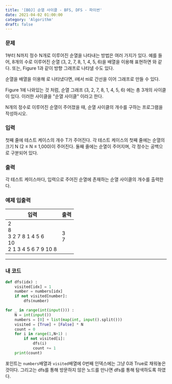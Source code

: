 ```yaml
---
title: '[BOJ] 순열 사이클 - BFS, DFS - 파이썬'
date: 2021-04-02 01:00:00
category: 'Algorithm'
draft: false
---
```


### 문제

1부터 N까지 정수 N개로 이루어진 순열을 나타내는 방법은 여러 가지가 있다. 예를 들어, 8개의 수로 이루어진 순열 (3, 2, 7, 8, 1, 4, 5, 6)을 배열을 이용해 표현하면 와 같다. 또는, Figure 1과 같이 방향 그래프로 나타낼 수도 있다.

순열을 배열을 이용해 로 나타냈다면, i에서 πi로 간선을 이어 그래프로 만들 수 있다.

Figure 1에 나와있는 것 처럼, 순열 그래프 (3, 2, 7, 8, 1, 4, 5, 6) 에는 총 3개의 사이클이 있다. 이러한 사이클을 "순열 사이클" 이라고 한다.

N개의 정수로 이루어진 순열이 주어졌을 때, 순열 사이클의 개수를 구하는 프로그램을 작성하시오.

### 입력

첫째 줄에 테스트 케이스의 개수 T가 주어진다. 각 테스트 케이스의 첫째 줄에는 순열의 크기 N (2 ≤ N ≤ 1,000)이 주어진다. 둘째 줄에는 순열이 주어지며, 각 정수는 공백으로 구분되어 있다.

### 출력

각 테스트 케이스마다, 입력으로 주어진 순열에 존재하는 순열 사이클의 개수를 출력한다.

### 예제 입출력

| 입력                                                        | 출력    |
| ----------------------------------------------------------- | ------- |
| 2</br>8</br>3 2 7 8 1 4 5 6</br>10</br>2 1 3 4 5 6 7 9 10 8 | 3</br>7 |

---

### 내 코드

```python
def dfs(idx) :
    visited[idx] = 1
    number = numbers[idx]
    if not visited[number]:
        dfs(number)

for _ in range(int(input())) :
    N = int(input())
    numbers = [0] + list(map(int, input().split()))
    visited = [True] + [False] * N
    count = 0
    for i in range(1,N+1) :
        if not visited[i]:
            dfs(i)
            count += 1
    print(count)
```

포인트는 `numbers`배열과 `visited`배열에 0번째 인덱스에는 그냥 0과 True로 채워놓은 것이다. 그리고는 dfs를 통해 방문하지 않은 노드를 만나면 dfs를 통해 탐색하도록 하였다.
